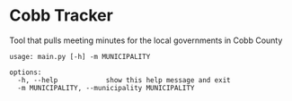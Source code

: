 # Cobb Tracker

Tool that pulls meeting minutes for the local governments in Cobb County

```
usage: main.py [-h] -m MUNICIPALITY

options:
  -h, --help            show this help message and exit
  -m MUNICIPALITY, --municipality MUNICIPALITY
```
